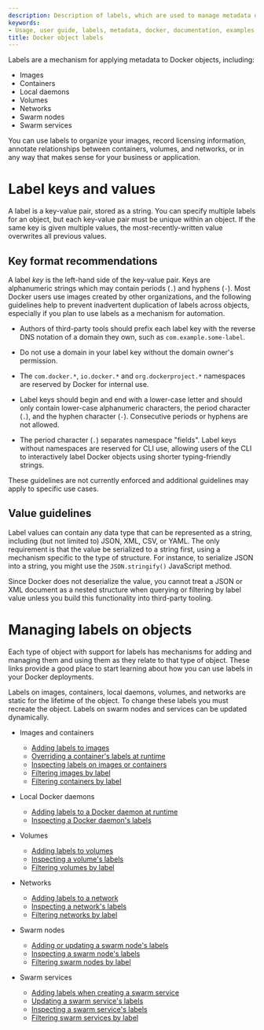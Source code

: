 ```yaml
---
description: Description of labels, which are used to manage metadata on Docker objects.
keywords:
- Usage, user guide, labels, metadata, docker, documentation, examples, annotating
title: Docker object labels
---
```


Labels are a mechanism for applying metadata to Docker objects, including:

- Images
- Containers
- Local daemons
- Volumes
- Networks
- Swarm nodes
- Swarm services

You can use labels to organize your images, record licensing information, annotate
relationships between containers, volumes, and networks, or in any way that makes
sense for your business or application.

# Label keys and values

A label is a key-value pair, stored as a string. You can specify multiple labels
for an object, but each key-value pair must be unique within an object. If the
same key is given multiple values, the most-recently-written value overwrites
all previous values.

## Key format recommendations

A label _key_ is the left-hand side of the key-value pair. Keys are alphanumeric
strings which may contain periods (`.`) and hyphens (`-`). Most Docker users use
images created by other organizations, and the following guidelines help to
prevent inadvertent duplication of labels across objects, especially if you plan
to use labels as a mechanism for automation.

- Authors of third-party tools should prefix each label key with the
  reverse DNS notation of a domain they own, such as `com.example.some-label`.

- Do not use a domain in your label key without the domain owner's permission.

- The `com.docker.*`, `io.docker.*` and `org.dockerproject.*` namespaces are
  reserved by Docker for internal use.

- Label keys should begin and end with a lower-case letter and should only
  contain lower-case alphanumeric characters, the period character (`.`), and
  the hyphen character (`-`). Consecutive periods or hyphens are not allowed.

- The period character (`.`) separates namespace "fields". Label keys without
  namespaces are reserved for CLI use, allowing users of the CLI to interactively
  label Docker objects using shorter typing-friendly strings.

These guidelines are not currently enforced and additional guidelines may apply
to specific use cases.

## Value guidelines

Label values can contain any data type that can be represented as a string,
including (but not limited to) JSON, XML, CSV, or YAML. The only requirement is
that the value be serialized to a string first, using a mechanism specific to
the type of structure. For instance, to serialize JSON into a string, you might
use the `JSON.stringify()` JavaScript method.

Since Docker does not deserialize the value, you cannot treat a JSON or XML
document as a nested structure when querying or filtering by label value unless
you build this functionality into third-party tooling.

# Managing labels on objects

Each type of object with support for labels has mechanisms for adding and
managing them and using them as they relate to that type of object. These links
provide a good place to start learning about how you can use labels in your
Docker deployments.

Labels on images, containers, local daemons, volumes, and networks are static for
the lifetime of the object. To change these labels you must recreate the object.
Labels on swarm nodes and services can be updated dynamically.


- Images and containers
  - [Adding labels to images](../reference/builder.md#label)
  - [Overriding a container's labels at runtime](../reference/commandline/run.md#set-metadata-on-container--l---label---label-file)
  - [Inspecting labels on images or containers](../reference/commandline/inspect.md)
  - [Filtering images by label](../reference/commandline/images.md#filtering)
  - [Filtering containers by label](../reference/commandline/ps.md#filtering)

- Local Docker daemons
  - [Adding labels to a Docker daemon at runtime](../reference/commandline/dockerd.md)
  - [Inspecting a Docker daemon's labels](../reference/commandline/info.md)

- Volumes
  - [Adding labels to volumes](../reference/commandline/volume_create.md)
  - [Inspecting a volume's labels](../reference/commandline/volume_inspect.md)
  - [Filtering volumes by label](../reference/commandline/volume_ls.md#filtering)

- Networks
  - [Adding labels to a network](../reference/commandline/network_create.md)
  - [Inspecting a network's labels](../reference/commandline/network_inspect.md)
  - [Filtering networks by label](../reference/commandline/network_ls.md#filtering)

- Swarm nodes
  - [Adding or updating a swarm node's labels](../reference/commandline/node_update.md#add-label-metadata-to-a-node)
  - [Inspecting a swarm node's labels](../reference/commandline/node_inspect.md)
  - [Filtering swarm nodes by label](../reference/commandline/node_ls.md#filtering)

- Swarm services
  - [Adding labels when creating a swarm service](../reference/commandline/service_create.md#set-metadata-on-a-service-l-label)
  - [Updating a swarm service's labels](../reference/commandline/service_update.md)
  - [Inspecting a swarm service's labels](../reference/commandline/service_inspect.md)
  - [Filtering swarm services by label](../reference/commandline/service_ls.md#filtering)

